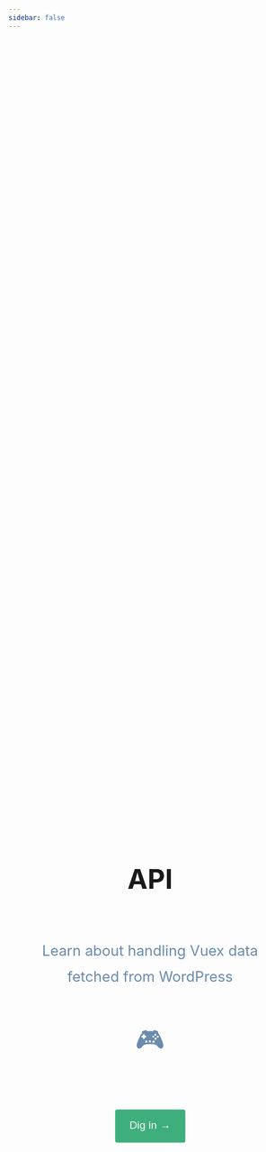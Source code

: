 ```yaml
---
sidebar: false
---
```


<div
  style="
    position: absolute;
    left: 50%;
    margin-right: -50%;
    top: 45%;
    transform: translate(-50%, -50%);
    display: flex;
    justify-content: center;
    align-items:center;
  "
>
  <div
    style="text-align: center;"
  >
    <h1
      style="font-size: 3rem;"
    >
      API
    </h1>
    <br>
    <p
      style="
        font-size: 1.6rem;
        line-height: 1.8;
        color: #6a8bad;
        max-width: 48rem;
      "
    >
      Learn about handling Vuex data<br> fetched from WordPress
      <br>
      <br>
      <span style="font-size: 3rem;">🎮</span>
    </p>
    <div
      style="
        margin: auto;
        margin-top: 5rem;
        display: flex;
        justify-content: center;
      "
    >
      <button
        style="
          display: inline-block;
          justify-content: center;
          -webkit-apparance: none;
          -moz-appearance: none;
          font-size: 1.2rem;
          line-height: 1.7;
          color: #fff;
          background-color: #3eaf7c;
          padding: 0.8rem 1.6rem;
          border: none;
          border-radius: 4px;
          transition: background-color 0.1s ease;
          box-sizing: border-box;
          border-bottom: 1px solid #389d70 !important;
        "
      >
        <router-link :to="'/api/store/'" style="color: #fff !important; text-decoration: none !important;">
          Dig in →
        </router-link>
      </button>
    </div>
  </div>
</div>